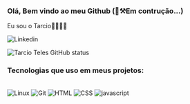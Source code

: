 ### Olá, Bem vindo ao meu Github (👷⚒️Em contrução...)
Eu sou o Tarcio🖐🏿👍🏿


![Linkedin](https://img.shields.io/badge/LinkedIn-0077B5?style=for-the-badge&logo=linkedin&logoColor=white)


![Tarcio Teles GitHub status](https://github-readme-stats.vercel.app/api?username=Tarcio2020&show_icons=true&theme=dark)

### Tecnologias que uso em meus projetos:
<div> <br>
    <img src="https://img.shields.io/badge/Linux-FCC624?style=for-the-badge&logo=linux&logoColor=black" alt="Linux">
    <img src="https://img.shields.io/badge/GIT-E44C30?style=for-the-badge&logo=git&logoColor=white" alt="Git">  
    <img src="https://img.shields.io/badge/HTML5-E34F26?style=for-the-badge&logo=html5&logoColor=white" alt="HTML">
    <img src="https://img.shields.io/badge/CSS3-1572B6?style=for-the-badge&logo=css3&logoColor=white" alt="CSS">
    <img src="https://img.shields.io/badge/JavaScript-323330?style=for-the-badge&logo=javascript&logoColor=F7DF1E" alt="javascript">
     
</div>
